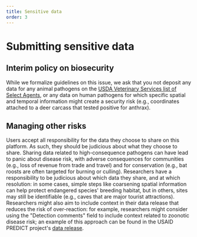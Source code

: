 ```yaml
---
title: Sensitive data
order: 3
---
```


# Submitting sensitive data 

## Interim policy on biosecurity

While we formalize guidelines on this issue, we ask that you not deposit any data for any animal pathogens on the [USDA Veterinary Services list of Select Agents](https://www.selectagents.gov/sat/list.htm), or any data on human pathogens for which specific spatial and temporal information might create a security risk (e.g., coordinates attached to a deer carcass that tested positive for anthrax). 

## Managing other risks

Users accept all responsibility for the data they choose to share on this platform. As such, they should be judicious about what they choose to share. Sharing data related to high-consequence pathogens can have lead to panic about disease risk, with adverse consequences for communities (e.g., loss of revenue from trade and travel) and for conservation (e.g., bat roosts are often targeted for burning or culling). Researchers have a responsibility to be judicious about which data they share, and at which resolution: in some cases, simple steps like coarsening spatial information can help protect endangered species' breeding habitat, but in others, sites may still be identifiable (e.g., caves that are major tourist attractions). Researchers might also aim to include context in their data release that reduces the risk of over-reaction: for example, researchers might consider using the "Detection comments" field to include context related to zoonotic disease risk; an example of this approach can be found in the USAID PREDICT project's [data release](https://data.usaid.gov/Global-Health-Security-in-Development-GHSD-/PREDICT-Emerging-Pandemic-Threats-Project/tqea-hwmr).
